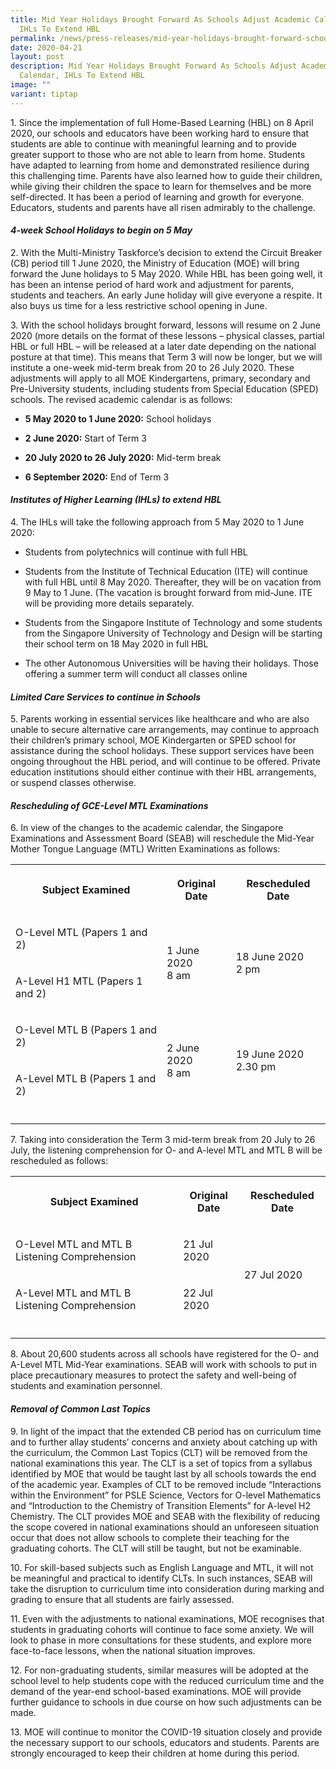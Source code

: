 ```yaml
---
title: Mid Year Holidays Brought Forward As Schools Adjust Academic Calendar,
  IHLs To Extend HBL
permalink: /news/press-releases/mid-year-holidays-brought-forward-schools-adjust-acad-cal-ihls-to-extend-hbl/
date: 2020-04-21
layout: post
description: Mid Year Holidays Brought Forward As Schools Adjust Academic
  Calendar, IHLs To Extend HBL
image: ""
variant: tiptap
---
```

<p>1. Since the implementation of full Home-Based Learning (HBL) on 8 April
2020, our schools and educators have been working hard to ensure that students
are able to continue with meaningful learning and to provide greater support
to those who are not able to learn from home. Students have adapted to
learning from home and demonstrated resilience during this challenging
time. Parents have also learned how to guide their children, while giving
their children the space to learn for themselves and be more self-directed.
It has been a period of learning and growth for everyone. Educators, students
and parents have all risen admirably to the challenge.</p>
<h4><strong><em>4-week School Holidays to begin on 5 May</em></strong></h4>
<p>2. With the Multi-Ministry Taskforce’s decision to extend the Circuit
Breaker (CB) period till 1 June 2020, the Ministry of Education (MOE) will
bring forward the June holidays to 5 May 2020. While HBL has been going
well, it has been an intense period of hard work and adjustment for parents,
students and teachers. An early June holiday will give everyone a respite.
It also buys us time for a less restrictive school opening in June.</p>
<p>3. With the school holidays brought forward, lessons will resume on 2
June 2020 (more details on the format of these lessons – physical classes,
partial HBL or full HBL – will be released at a later date depending on
the national posture at that time). This means that Term 3 will now be
longer, but we will institute a one-week mid-term break from 20 to 26 July
2020. These adjustments will apply to all MOE Kindergartens, primary, secondary
and Pre-University students, including students from Special Education
(SPED) schools. The revised academic calendar is as follows:</p>
<ul data-tight="true" class="tight">
<li>
<p><strong>5 May 2020 to 1 June 2020:</strong> School holidays</p>
</li>
<li>
<p><strong>2 June 2020:</strong> Start of Term 3</p>
</li>
<li>
<p><strong>20 July 2020 to 26 July 2020:</strong> Mid-term break</p>
</li>
<li>
<p><strong>6 September 2020:</strong> End of Term 3</p>
</li>
</ul>
<h4><strong><em>Institutes of Higher Learning (IHLs) to extend HBL</em></strong></h4>
<p>4. The IHLs will take the following approach from 5 May 2020 to 1 June
2020:</p>
<ul data-tight="true" class="tight">
<li>
<p>Students from polytechnics will continue with full HBL</p>
</li>
<li>
<p>Students from the Institute of Technical Education (ITE) will continue
with full HBL until 8 May 2020. Thereafter, they will be on vacation from
9 May to 1 June. (The vacation is brought forward from mid-June. ITE will
be providing more details separately.</p>
</li>
<li>
<p>Students from the Singapore Institute of Technology and some students
from the Singapore University of Technology and Design will be starting
their school term on 18 May 2020 in full HBL</p>
</li>
<li>
<p>The other Autonomous Universities will be having their holidays. Those
offering a summer term will conduct all classes online</p>
</li>
</ul>
<h4><strong><em>Limited Care Services to continue in Schools</em></strong></h4>
<p>5. Parents working in essential services like healthcare and who are also
unable to secure alternative care arrangements, may continue to approach
their children’s primary school, MOE Kindergarten or SPED school for assistance
during the school holidays. These support services have been ongoing throughout
the HBL period, and will continue to be offered. Private education institutions
should either continue with their HBL arrangements, or suspend classes
otherwise.</p>
<h4><strong><em>Rescheduling of GCE-Level MTL Examinations</em></strong></h4>
<p>6. In view of the changes to the academic calendar, the Singapore Examinations
and Assessment Board (SEAB) will reschedule the Mid-Year Mother Tongue
Language (MTL) Written Examinations as follows:</p>
<table style="minWidth: 75px">
<colgroup>
<col>
<col>
<col>
</colgroup>
<tbody>
<tr>
<th rowspan="1" colspan="1">
<p>Subject Examined</p>
</th>
<th rowspan="1" colspan="1">
<p>Original Date</p>
</th>
<th rowspan="1" colspan="1">
<p>Rescheduled Date</p>
</th>
</tr>
<tr>
<td rowspan="1" colspan="1">
<p>O-Level MTL (Papers 1 and 2)</p>
</td>
<td rowspan="2" colspan="1">
<p>1 June 2020
<br>8 am</p>
</td>
<td rowspan="2" colspan="1">
<p>18 June 2020
<br>2 pm</p>
</td>
</tr>
<tr>
<td rowspan="1" colspan="1">
<p>A-Level H1 MTL (Papers 1 and 2)</p>
</td>
</tr>
<tr>
<td rowspan="1" colspan="1">
<p>O-Level MTL B (Papers 1 and 2)</p>
</td>
<td rowspan="2" colspan="1">
<p>2 June 2020
<br>8 am</p>
</td>
<td rowspan="2" colspan="1">
<p>19 June 2020
<br>2.30 pm</p>
</td>
</tr>
<tr>
<td rowspan="1" colspan="1">
<p>A-Level MTL B (Papers 1 and 2)</p>
</td>
</tr>
<tr>
<td rowspan="1" colspan="1">
<p></p>
</td>
<td rowspan="1" colspan="1">
<p></p>
</td>
<td rowspan="1" colspan="1">
<p></p>
</td>
</tr>
</tbody>
</table>
<p>7. Taking into consideration the Term 3 mid-term break from 20 July to
26 July, the listening comprehension for O- and A-level MTL and MTL B will
be rescheduled as follows:</p>
<table style="minWidth: 75px">
<colgroup>
<col>
<col>
<col>
</colgroup>
<tbody>
<tr>
<th rowspan="1" colspan="1">
<p>Subject Examined</p>
</th>
<th rowspan="1" colspan="1">
<p>Original Date</p>
</th>
<th rowspan="1" colspan="1">
<p>Rescheduled Date</p>
</th>
</tr>
<tr>
<td rowspan="1" colspan="1">
<p>O-Level MTL and MTL B Listening Comprehension</p>
</td>
<td rowspan="1" colspan="1">
<p>21 Jul 2020</p>
</td>
<td rowspan="2" colspan="1">
<p>27 Jul 2020</p>
</td>
</tr>
<tr>
<td rowspan="1" colspan="1">
<p>A-Level MTL and MTL B Listening Comprehension</p>
</td>
<td rowspan="1" colspan="1">
<p>22 Jul 2020</p>
</td>
</tr>
<tr>
<td rowspan="1" colspan="1">
<p></p>
</td>
<td rowspan="1" colspan="1">
<p></p>
</td>
<td rowspan="1" colspan="1">
<p></p>
</td>
</tr>
</tbody>
</table>
<p>8. About 20,600 students across all schools have registered for the O-
and A-Level MTL Mid-Year examinations. SEAB will work with schools to put
in place precautionary measures to protect the safety and well-being of
students and examination personnel.</p>
<h4><strong><em>Removal of Common Last Topics</em></strong></h4>
<p>9. In light of the impact that the extended CB period has on curriculum
time and to further allay students’ concerns and anxiety about catching
up with the curriculum, the Common Last Topics (CLT) will be removed from
the national examinations this year. The CLT is a set of topics from a
syllabus identified by MOE that would be taught last by all schools towards
the end of the academic year. Examples of CLT to be removed include “Interactions
within the Environment” for PSLE Science, Vectors for O-level Mathematics
and “Introduction to the Chemistry of Transition Elements” for A-level
H2 Chemistry. The CLT provides MOE and SEAB with the flexibility of reducing
the scope covered in national examinations should an unforeseen situation
occur that does not allow schools to complete their teaching for the graduating
cohorts. The CLT will still be taught, but not be examinable.</p>
<p>10. For skill-based subjects such as English Language and MTL, it will
not be meaningful and practical to identify CLTs. In such instances, SEAB
will take the disruption to curriculum time into consideration during marking
and grading to ensure that all students are fairly assessed.</p>
<p>11. Even with the adjustments to national examinations, MOE recognises
that students in graduating cohorts will continue to face some anxiety.
We will look to phase in more consultations for these students, and explore
more face-to-face lessons, when the national situation improves.</p>
<p>12. For non-graduating students, similar measures will be adopted at the
school level to help students cope with the reduced curriculum time and
the demand of the year-end school-based examinations. MOE will provide
further guidance to schools in due course on how such adjustments can be
made.</p>
<p>13. MOE will continue to monitor the COVID-19 situation closely and provide
the necessary support to our schools, educators and students. Parents are
strongly encouraged to keep their children at home during this period.</p>